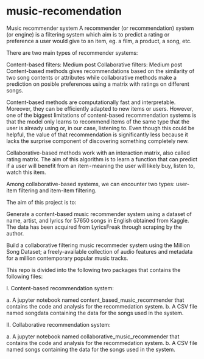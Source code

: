 # music-recomendation
Music recommender system
A recommender (or recommendation) system (or engine) is a filtering system which aim is to predict a rating or preference a user would give to an item, eg. a film, a product, a song, etc.

There are two main types of recommender systems:

Content-based filters: Medium post
Collaborative filters: Medium post
Content-based methods gives recommendations based on the similarity of two song contents or attributes while collaborative methods make a prediction on posible preferences using a matrix with ratings on different songs.

Content-based methods are computationally fast and interpretable. Moreover, they can be efficiently adapted to new items or users.  However, one of the biggest limitations of content-based recommendation systems is that the model only learns to recommend items of the same type that the user is already using or, in our case, listening to. Even though this could be helpful, the value of that recommendation is significantly less because it lacks the surprise component of discovering something completely new.

Collaborative-based methods work with an interaction matrix, also called rating matrix. The aim of this algorithm is to learn a function that can predict if a user will benefit from an item - meaning the user will likely buy, listen to, watch this item.

Among collaborative-based systems, we can encounter two types: user-item filtering and item-item filtering.

The aim of this project is to:

Generate a content-based music recommender system using a dataset of name, artist, and lyrics for 57650 songs in English obtained from Kaggle. The data has been acquired from LyricsFreak through scraping by the author.

Build a collaborative filtering music recommeder system using the Million Song Dataset; a freely-available collection of audio features and metadata for a million contemporary popular music tracks.

This repo is divided into the following two packages that contains the following files:

I. Content-based recommendation system:

a. A jupyter notebook named content_based_music_recommender that contains the code and analysis for the recommedation system.
b. A CSV file named songdata containing the data for the songs used in the system.

II. Collaborative recommendation system:

a. A jupyter notebook named collaborative_music_recommender that contains the code and analysis for the recommedation system.
b. A CSV file named songs containing the data for the songs used in the system.
